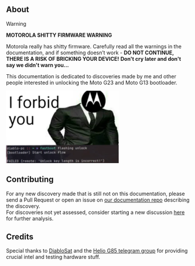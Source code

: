 ## About

> [!WARNING]
> **MOTOROLA SHITTY FIRMWARE WARNING**
> 
> Motorola really has shitty firmware.
> Carefully read all the warnings in the documentation, and if something doesn’t work - **DO NOT CONTINUE, THERE IS A RISK OF BRICKING YOUR DEVICE!**
> **Don't cry later and don't say we didn't warn you...**

This documentation is dedicated to discoveries made by me and other people interested in unlocking the Moto G23 and Moto G13 bootloader.

![Image](files/assets/sticker2.png)

## Contributing

For any new discovery made that is still not on this documentation, please send a Pull Request or open an issue on [our documentation repo](https://github.com/moto-penangf/documentation) describing the discovery.<br>
For discoveries not yet assessed, consider starting a new discussion [here](https://github.com/moto-penangf/discussions) for further analysis.

## Credits

Special thanks to [DiabloSat](https://github.com/progzone122) and the [Helio G85 telegram group](https://t.me/motoheliog85) for providing crucial intel and testing hardware stuff.


